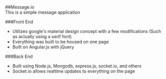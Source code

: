 ##Message.io  
This is a simple message application  
  
###Front End  
* Utilizes google's material design concept with a few modifications (Such as actually using a serif font)  
* Everything was built to be housed on one page  
* Built on Angular.js with jQuery  

###Back End
* Built using Node.js, Mongodb, express.js, socket.io, and others  
* Socket.io allows realtime updates to everything on the page